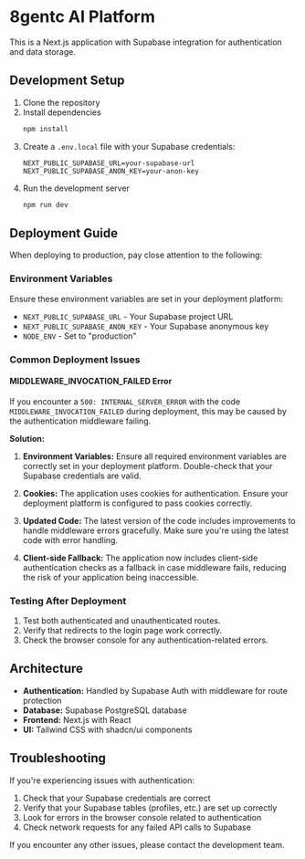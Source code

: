 # 8gentc AI Platform

This is a Next.js application with Supabase integration for authentication and data storage.

## Development Setup

1. Clone the repository
2. Install dependencies
   ```bash
   npm install
   ```
3. Create a `.env.local` file with your Supabase credentials:
   ```
   NEXT_PUBLIC_SUPABASE_URL=your-supabase-url
   NEXT_PUBLIC_SUPABASE_ANON_KEY=your-anon-key
   ```
4. Run the development server
   ```bash
   npm run dev
   ```

## Deployment Guide

When deploying to production, pay close attention to the following:

### Environment Variables

Ensure these environment variables are set in your deployment platform:

- `NEXT_PUBLIC_SUPABASE_URL` - Your Supabase project URL
- `NEXT_PUBLIC_SUPABASE_ANON_KEY` - Your Supabase anonymous key
- `NODE_ENV` - Set to "production"

### Common Deployment Issues

#### MIDDLEWARE_INVOCATION_FAILED Error

If you encounter a `500: INTERNAL_SERVER_ERROR` with the code `MIDDLEWARE_INVOCATION_FAILED` during deployment, this may be caused by the authentication middleware failing.

**Solution:**

1. **Environment Variables:** Ensure all required environment variables are correctly set in your deployment platform. Double-check that your Supabase credentials are valid.

2. **Cookies:** The application uses cookies for authentication. Ensure your deployment platform is configured to pass cookies correctly.

3. **Updated Code:** The latest version of the code includes improvements to handle middleware errors gracefully. Make sure you're using the latest code with error handling.

4. **Client-side Fallback:** The application now includes client-side authentication checks as a fallback in case middleware fails, reducing the risk of your application being inaccessible.

### Testing After Deployment

1. Test both authenticated and unauthenticated routes.
2. Verify that redirects to the login page work correctly.
3. Check the browser console for any authentication-related errors.

## Architecture

- **Authentication:** Handled by Supabase Auth with middleware for route protection
- **Database:** Supabase PostgreSQL database
- **Frontend:** Next.js with React
- **UI:** Tailwind CSS with shadcn/ui components

## Troubleshooting

If you're experiencing issues with authentication:

1. Check that your Supabase credentials are correct
2. Verify that your Supabase tables (profiles, etc.) are set up correctly
3. Look for errors in the browser console related to authentication
4. Check network requests for any failed API calls to Supabase

If you encounter any other issues, please contact the development team. 